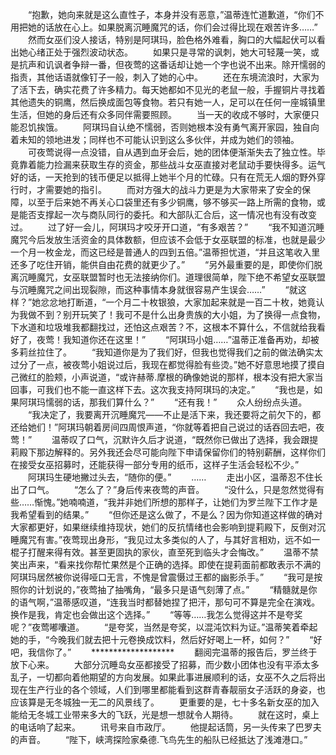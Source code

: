 　　“抱歉，她向来就是这么直性子，本身并没有恶意，”温蒂连忙道歉道，“你们不用把她的话放在心上。如果脱离沉睡魔咒的话，你们会过得比现在艰苦许多……”
　　然而女巫们没人接话，特别是阿琪玛，脸色格外难看，胸口的大幅起伏可以看出她心绪正处于强烈波动状态。
　　如果只是寻常的讽刺，她大可轻蔑一笑，或是抗声和讥讽者争辩一番，但夜莺的这番话却让她一个字也说不出来。除开懦弱的指责，其他话语就像钉子一般，刺入了她的心中。
　　还在东境流浪时，大家为了活下去，确实花费了许多精力。每天她都如不见光的老鼠一般，手握铜片寻找着其他遗失的铜鹰，然后换成面包等食物。若只有她一人，足可以在任何一座城镇里生活，但她的身后还有众多同伴需要照顾。
　　当一天的收成不够时，大家便只能忍饥挨饿。
　　阿琪玛自认绝不懦弱，否则她根本没有勇气离开家园，独自向着未知的领地进发；同样也不可能认识到这么多伙伴，并成为她们的领袖。
　　可夜莺说得一点没错，自从遇到血牙会后，她的团体便渐渐失去了独立性。毕竟靠着能力捡漏来获取生存的资金，那些战斗女巫直接对老鼠动手要快得多。运气好的话，一天抢到的钱币便足以抵得上她半个月的忙碌。只有在荒无人烟的野外穿行时，才需要她的指引。
　　而对方强大的战斗力更是为大家带来了安全的保障，以至于后来她不再关心口袋里还有多少铜鹰，够不够买一路上所需的食物，或是能否支撑起一次与商队同行的委托。和大部队汇合后，这一情况也有没有改变过。
　　过了好一会儿，阿琪玛才咬牙开口道，“有多艰苦？”
　　“我不知道沉睡魔咒今后发放生活资金的具体数额，但应该不会低于女巫联盟的标准，也就是最少一个月一枚金龙，而这已经是普通人的四到五倍。”温蒂担忧道，“并且这笔收入里还多了吃住开销，能供自由花费的就更少了。”
　　“另外最重要的是，即使你们脱离沉睡魔咒，女巫联盟暂时也无法接纳你们。道理很简单，陛下绝不希望女巫联盟与沉睡魔咒之间出现裂隙，而这种事情本身就很容易产生误会……”
　　“就这样？”她忿忿地打断道，“一个月二十枚银狼，大家加起来就是一百二十枚，她竟认为我做不到？别开玩笑了！我可不是什么出身贵族的大小姐，为了换得一点食物，下水道和垃圾堆我都翻找过，还怕这点艰苦？不，这根本不算什么，不信就给我看好了，夜莺！我知道你还在这里！”
　　“阿琪玛小姐……”温蒂正准备再劝，却被多莉丝拉住了。
　　“我知道你是为了我们好，但我也觉得我们之前的做法确实太过分了一点，被夜莺小姐说过后，我现在都觉得脸有些烫。”她不好意思地摸了摸自己微红的脸颊，小声说道，“或许赫蒂.摩根的确像她说的那样，根本没有把大家当回事，可我们也不能一直这样下去。这次我支持阿琪玛的决定。”
　　“我也是，如果阿琪玛懦弱的话，那我们算什么？”
　　“还有我！”
　　众人纷纷点头道。
　　“我决定了，我要离开沉睡魔咒——不止是活下来，我还要将之前欠下的，都还给她们！”阿琪玛朝着房间四周恨声道，“你就等着把自己说过的话吞回去吧，夜莺！”
　　温蒂叹了口气，沉默许久后才说道，“既然你已做出了选择，我会跟提莉殿下那边解释的。另外我还会尽可能向陛下申请保留你们的特别薪酬，这样你们在接受女巫招募时，还能获得一部分专用的纸币，这样子生活会轻松不少。”
　　阿琪玛生硬地撇过头去，“随你的便。”
　　……
　　走出小区，温蒂忍不住长出了口气。
　　“怎么了？”身后传来夜莺的声音。
　　“没什么，只是忽然觉得有些……惭愧。”她喃喃道，“我并非她们所想的那样子，让她们为罗兰陛下工作才是我希望看到的结果。”
　　“但你还是这么做了，不是么？因为你知道这样做的确对大家都更好，如果继续维持现状，她们的反抗情绪也会影响到提莉殿下，反倒对沉睡魔咒有害。”夜莺现出身形，“我见过太多类似的人了，与其好言相劝，远不如一棍子打醒来得有效。甚至更固执的家伙，直至死到临头才会悔改。”
　　温蒂不禁笑出声来，“看来找你帮忙果然是个正确的选择。即使在提莉面前都敢表示不满的阿琪玛居然被你说得哑口无言，不愧是曾震慑过王都的幽影杀手。”
　　“我可是按照你的计划说的，”夜莺抽了抽嘴角，“最多只是语气刻薄了点。”
　　“精髓就是你的语气啊，”温蒂感叹道，“连我当时都替她捏了把汗，那句可不算是完全在演戏。换作是我，肯定也会做出这个选择。”
　　“等等……我怎么觉得这并不是夸奖呢？”夜莺嘟囔道。
　　“是夸奖，当然是夸奖，以混沌饮料为证。”温蒂笑着牵起她的手，“今晚我们就去把十元卷换成饮料，然后好好喝上一杯，如何？”
　　“好吧，我信你了。”
　　*******************
　　翻阅完温蒂的报告后，罗兰终于放下心来。
　　大部分沉睡岛女巫都接受了招募，而少数小团体也没有平添太多乱子，一切都向着他期望的方向发展。如果此事进展顺利的话，女巫不久之后将出现在生产行业的各个领域，人们到哪里都能看到这群青春靓丽女子活跃的身姿，也应该算是无冬城独一无二的风景线了。
　　更重要的是，七十多名新女巫的加入能给无冬城工业带来多大的飞跃，光是想一想就令人期待。
　　就在这时，桌上的电话响了起来。
　　讯号来自市政厅。
　　他提起话筒，另一头传来了巴罗夫的声音。
　　“陛下，峡湾探险家桑德.飞鸟先生的船队已经抵达了浅滩港口。”